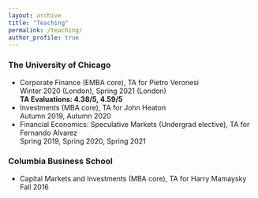 ```yaml
---
layout: archive
title: "Teaching"
permalink: /teaching/
author_profile: true
---
```


### The University of Chicago
* Corporate Finance (EMBA core), TA for Pietro Veronesi  
  Winter 2020 (London), Spring 2021 (London)   
  **TA Evaluations: 4.38/5, 4.59/5**
* Investments (MBA core), TA for John Heaton  
  Autumn 2019, Autumn 2020
* Financial Economics: Speculative Markets (Undergrad elective), TA for Fernando Alvarez   
  Spring 2019, Spring 2020, Spring 2021

### Columbia Business School
* Capital Markets and Investments (MBA core), TA for Harry Mamaysky   
  Fall 2016
